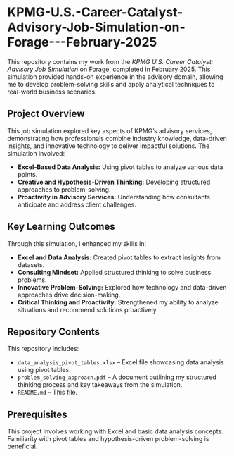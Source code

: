 # KPMG-U.S.-Career-Catalyst-Advisory-Job-Simulation-on-Forage---February-2025

This repository contains my work from the *KPMG U.S. Career Catalyst: Advisory Job Simulation* on Forage, completed in February 2025. This simulation provided hands-on experience in the advisory domain, allowing me to develop problem-solving skills and apply analytical techniques to real-world business scenarios.

## Project Overview

This job simulation explored key aspects of KPMG’s advisory services, demonstrating how professionals combine industry knowledge, data-driven insights, and innovative technology to deliver impactful solutions. The simulation involved:

- **Excel-Based Data Analysis:** Using pivot tables to analyze various data points.
- **Creative and Hypothesis-Driven Thinking:** Developing structured approaches to problem-solving.
- **Proactivity in Advisory Services:** Understanding how consultants anticipate and address client challenges.

## Key Learning Outcomes

Through this simulation, I enhanced my skills in:

- **Excel and Data Analysis:** Created pivot tables to extract insights from datasets.
- **Consulting Mindset:** Applied structured thinking to solve business problems.
- **Innovative Problem-Solving:** Explored how technology and data-driven approaches drive decision-making.
- **Critical Thinking and Proactivity:** Strengthened my ability to analyze situations and recommend solutions proactively.

## Repository Contents

This repository includes:

- `data_analysis_pivot_tables.xlsx` – Excel file showcasing data analysis using pivot tables.
- `problem_solving_approach.pdf` – A document outlining my structured thinking process and key takeaways from the simulation.
- `README.md` – This file.

## Prerequisites

This project involves working with Excel and basic data analysis concepts. Familiarity with pivot tables and hypothesis-driven problem-solving is beneficial.
